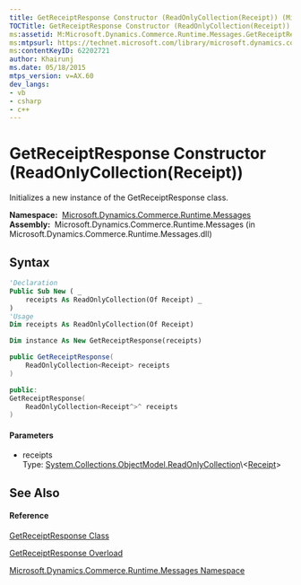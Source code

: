 ```yaml
---
title: GetReceiptResponse Constructor (ReadOnlyCollection(Receipt)) (Microsoft.Dynamics.Commerce.Runtime.Messages)
TOCTitle: GetReceiptResponse Constructor (ReadOnlyCollection(Receipt))
ms:assetid: M:Microsoft.Dynamics.Commerce.Runtime.Messages.GetReceiptResponse.#ctor(System.Collections.ObjectModel.ReadOnlyCollection{Microsoft.Dynamics.Commerce.Runtime.DataModel.Receipt})
ms:mtpsurl: https://technet.microsoft.com/library/microsoft.dynamics.commerce.runtime.messages.getreceiptresponse.getreceiptresponse(v=AX.60)
ms:contentKeyID: 62202721
author: Khairunj
ms.date: 05/18/2015
mtps_version: v=AX.60
dev_langs:
- vb
- csharp
- c++
---
```


# GetReceiptResponse Constructor (ReadOnlyCollection(Receipt))

Initializes a new instance of the GetReceiptResponse class.

**Namespace:**  [Microsoft.Dynamics.Commerce.Runtime.Messages](microsoft-dynamics-commerce-runtime-messages-namespace.md)  
**Assembly:**  Microsoft.Dynamics.Commerce.Runtime.Messages (in Microsoft.Dynamics.Commerce.Runtime.Messages.dll)

## Syntax

``` vb
'Declaration
Public Sub New ( _
    receipts As ReadOnlyCollection(Of Receipt) _
)
'Usage
Dim receipts As ReadOnlyCollection(Of Receipt)

Dim instance As New GetReceiptResponse(receipts)
```

``` csharp
public GetReceiptResponse(
    ReadOnlyCollection<Receipt> receipts
)
```

``` c++
public:
GetReceiptResponse(
    ReadOnlyCollection<Receipt^>^ receipts
)
```

#### Parameters

  - receipts  
    Type: [System.Collections.ObjectModel.ReadOnlyCollection](https://technet.microsoft.com/library/ms132474\(v=ax.60\))\<[Receipt](receipt-class-microsoft-dynamics-commerce-runtime-datamodel.md)\>  

## See Also

#### Reference

[GetReceiptResponse Class](getreceiptresponse-class-microsoft-dynamics-commerce-runtime-messages.md)

[GetReceiptResponse Overload](getreceiptresponse-constructor-microsoft-dynamics-commerce-runtime-messages.md)

[Microsoft.Dynamics.Commerce.Runtime.Messages Namespace](microsoft-dynamics-commerce-runtime-messages-namespace.md)

